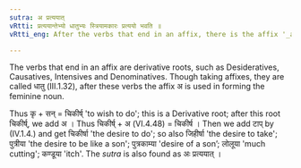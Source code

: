 ```yaml
---
sutra: अ प्रत्ययात्
vRtti: प्रत्ययान्तेभ्यो धातुभ्यः स्त्रियामकारः प्रत्ययो भवति ॥
vRtti_eng: After the verbs that end in an affix, there is the affix '_a_', the word being feminine.

---
```

The verbs that end in an affix are derivative roots, such as Desideratives, Causatives, Intensives and Denominatives. Though taking affixes, they are called धातु (III.1.32), after these verbs the affix अ is used in forming the feminine noun.

Thus कृ + सन् = चिकीर्ष् 'to wish to do'; this is a Derivative root; after this root चिकीर्ष्, we add अ । Thus चिकीर्ष् + अ (VI.4.48) = चिकीर्ष । Then we add टाप् by (IV.1.4.) and get चिकीर्षा 'the desire to do'; so also जिहीर्षा 'the desire to take'; पुत्रीया 'the desire to be like a son'; पुत्रकाम्या 'desire of a son’; लोलूया 'much cutting'; कण्डूया 'itch'. The _sutra_ is also found as अः प्रत्ययात् ।